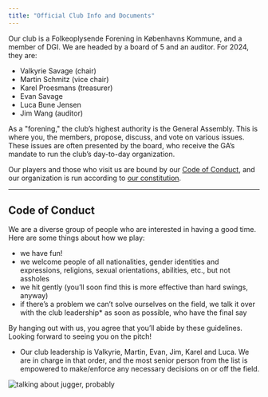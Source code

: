 ```yaml
---
title: "Official Club Info and Documents"
---
```

Our club is a Folkeoplysende Forening in Københavns Kommune, and a member of DGI. We are headed by a board of 5 and an auditor. For 2024, they are:

* Valkyrie Savage (chair)
* Martin Schmitz (vice chair)
* Karel Proesmans (treasurer)
* Evan Savage
* Luca Bune Jensen
* Jim Wang (auditor)

As a "forening," the club’s highest authority is the General Assembly. This is where you, the members, propose, discuss, and vote on various issues. These issues are often presented by the board, who receive the GA’s mandate to run the club’s day-to-day organization.

Our players and those who visit us are bound by our [Code of Conduct](https://docs.google.com/document/d/1Z_ZWrU9rb1hDyrfI6IjGW24BFYPfaNhS7D3A-cSOaco/edit), and our organization is run according to [our constitution](https://docs.google.com/document/d/13gHCvyobzfLGX1JKa7vSJnOykByL8NtlArcgXXLmaQA/edit?usp=sharing).

---
## Code of Conduct
We are a diverse group of people who are interested in having a good time. Here are some things about how we play:

* we have fun!
* we welcome people of all nationalities, gender identities and expressions, religions, sexual orientations, abilities, etc., but not assholes
* we hit gently (you’ll soon find this is more effective than hard swings, anyway)
* if there’s a problem we can’t solve ourselves on the field, we talk it over with the club leadership* as soon as possible, who have the final say

By hanging out with us, you agree that you’ll abide by these guidelines. Looking forward to seeing you on the pitch!


* Our club leadership is Valkyrie, Martin, Evan, Jim, Karel and Luca. We are in charge in that order, and the most senior person from the list is empowered to make/enforce any necessary decisions on or off the field.




![talking about jugger, probably](/images/walkandtalk.webp)